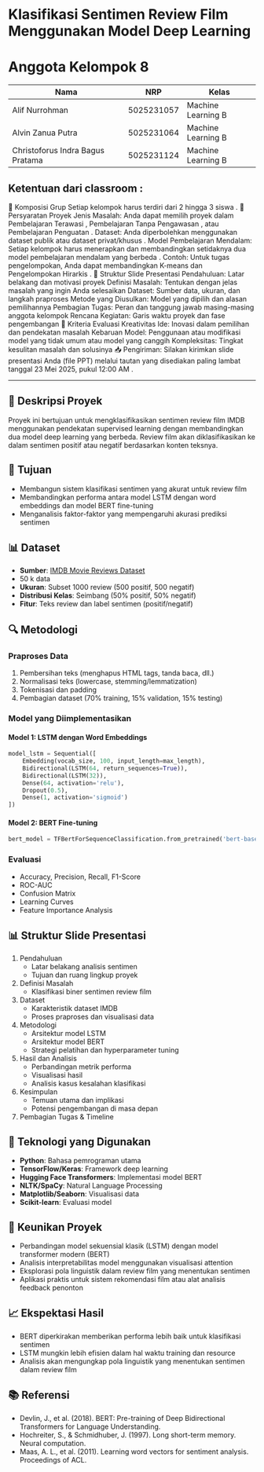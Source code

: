 # Klasifikasi Sentimen Review Film Menggunakan Model Deep Learning

# Anggota Kelompok 8

| Nama                             | NRP        | Kelas              |
| -------------------------------- | ---------- | ------------------ |
| Alif Nurrohman                   | 5025231057 | Machine Learning B |
| Alvin Zanua Putra                | 5025231064 | Machine Learning B |
| Christoforus Indra Bagus Pratama | 5025231124 | Machine Learning B |


## Ketentuan dari classroom :

👥 Komposisi Grup
Setiap kelompok harus terdiri dari 2 hingga 3 siswa .
📌 Persyaratan Proyek
Jenis Masalah: Anda dapat memilih proyek dalam Pembelajaran Terawasi , Pembelajaran Tanpa Pengawasan , atau Pembelajaran Penguatan .
Dataset: Anda diperbolehkan menggunakan dataset publik atau dataset privat/khusus .
Model Pembelajaran Mendalam: Setiap kelompok harus menerapkan dan membandingkan setidaknya dua model pembelajaran mendalam yang berbeda .
Contoh: Untuk tugas pengelompokan, Anda dapat membandingkan K-means dan Pengelompokan Hirarkis .
📑 Struktur Slide Presentasi
Pendahuluan: Latar belakang dan motivasi proyek
Definisi Masalah: Tentukan dengan jelas masalah yang ingin Anda selesaikan
Dataset: Sumber data, ukuran, dan langkah praproses
Metode yang Diusulkan: Model yang dipilih dan alasan pemilihannya
Pembagian Tugas: Peran dan tanggung jawab masing-masing anggota kelompok
Rencana Kegiatan: Garis waktu proyek dan fase pengembangan
📝 Kriteria Evaluasi
Kreativitas Ide: Inovasi dalam pemilihan dan pendekatan masalah
Kebaruan Model: Penggunaan atau modifikasi model yang tidak umum atau model yang canggih
Kompleksitas: Tingkat kesulitan masalah dan solusinya
📥 Pengiriman: Silakan kirimkan slide presentasi Anda (file PPT) melalui tautan yang disediakan paling lambat tanggal 23 Mei 2025, pukul 12:00 AM .

----

## 📝 Deskripsi Proyek
Proyek ini bertujuan untuk mengklasifikasikan sentimen review film IMDB menggunakan pendekatan supervised learning dengan membandingkan dua model deep learning yang berbeda. Review film akan diklasifikasikan ke dalam sentimen positif atau negatif berdasarkan konten teksnya.

## 🎯 Tujuan
- Membangun sistem klasifikasi sentimen yang akurat untuk review film
- Membandingkan performa antara model LSTM dengan word embeddings dan model BERT fine-tuning
- Menganalisis faktor-faktor yang mempengaruhi akurasi prediksi sentimen

## 📊 Dataset
- **Sumber**: [IMDB Movie Reviews Dataset](https://www.kaggle.com/datasets/lakshmi25npathi/imdb-dataset-of-50k-movie-reviews)
- 50 k data
- **Ukuran**: Subset 1000 review (500 positif, 500 negatif)
- **Distribusi Kelas**: Seimbang (50% positif, 50% negatif)
- **Fitur**: Teks review dan label sentimen (positif/negatif)

## 🔍 Metodologi

### Praproses Data
1. Pembersihan teks (menghapus HTML tags, tanda baca, dll.)
2. Normalisasi teks (lowercase, stemming/lemmatization)
3. Tokenisasi dan padding
4. Pembagian dataset (70% training, 15% validation, 15% testing)

### Model yang Diimplementasikan

#### Model 1: LSTM dengan Word Embeddings
```python
model_lstm = Sequential([
    Embedding(vocab_size, 100, input_length=max_length),
    Bidirectional(LSTM(64, return_sequences=True)),
    Bidirectional(LSTM(32)),
    Dense(64, activation='relu'),
    Dropout(0.5),
    Dense(1, activation='sigmoid')
])
```

#### Model 2: BERT Fine-tuning
```python
bert_model = TFBertForSequenceClassification.from_pretrained('bert-base-uncased', num_labels=1)
```

### Evaluasi
- Accuracy, Precision, Recall, F1-Score
- ROC-AUC
- Confusion Matrix
- Learning Curves
- Feature Importance Analysis

## 📊 Struktur Slide Presentasi
1. Pendahuluan
   - Latar belakang analisis sentimen
   - Tujuan dan ruang lingkup proyek
2. Definisi Masalah
   - Klasifikasi biner sentimen review film
3. Dataset
   - Karakteristik dataset IMDB
   - Proses praproses dan visualisasi data
4. Metodologi
   - Arsitektur model LSTM
   - Arsitektur model BERT
   - Strategi pelatihan dan hyperparameter tuning
5. Hasil dan Analisis
   - Perbandingan metrik performa
   - Visualisasi hasil
   - Analisis kasus kesalahan klasifikasi
6. Kesimpulan
   - Temuan utama dan implikasi
   - Potensi pengembangan di masa depan
7. Pembagian Tugas & Timeline




## 🔧 Teknologi yang Digunakan
- **Python**: Bahasa pemrograman utama
- **TensorFlow/Keras**: Framework deep learning
- **Hugging Face Transformers**: Implementasi model BERT
- **NLTK/SpaCy**: Natural Language Processing
- **Matplotlib/Seaborn**: Visualisasi data
- **Scikit-learn**: Evaluasi model

## 🌟 Keunikan Proyek
- Perbandingan model sekuensial klasik (LSTM) dengan model transformer modern (BERT)
- Analisis interpretabilitas model menggunakan visualisasi attention
- Eksplorasi pola linguistik dalam review film yang menentukan sentimen
- Aplikasi praktis untuk sistem rekomendasi film atau alat analisis feedback penonton

## 📈 Ekspektasi Hasil
- BERT diperkirakan memberikan performa lebih baik untuk klasifikasi sentimen
- LSTM mungkin lebih efisien dalam hal waktu training dan resource
- Analisis akan mengungkap pola linguistik yang menentukan sentimen dalam review film

## 📚 Referensi
- Devlin, J., et al. (2018). BERT: Pre-training of Deep Bidirectional Transformers for Language Understanding.
- Hochreiter, S., & Schmidhuber, J. (1997). Long short-term memory. Neural computation.
- Maas, A. L., et al. (2011). Learning word vectors for sentiment analysis. Proceedings of ACL.